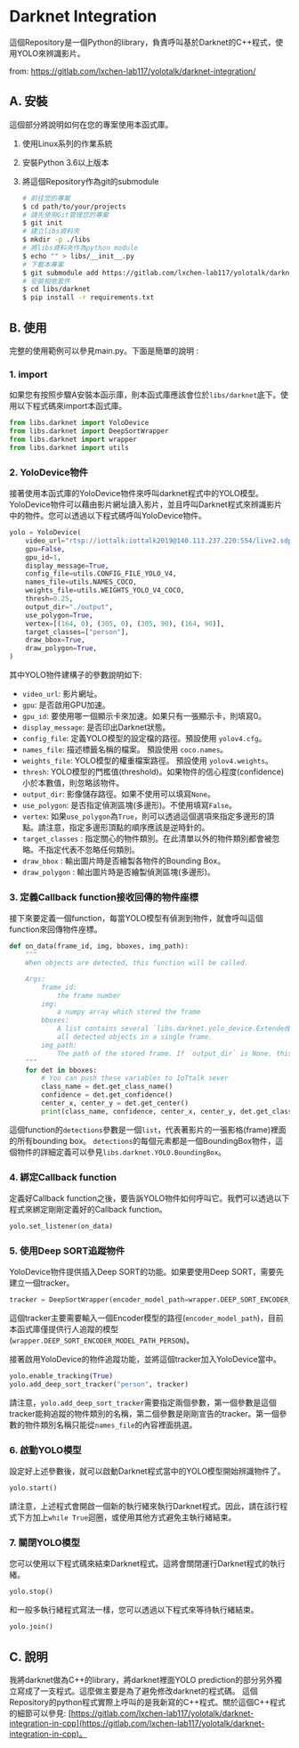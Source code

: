 # Darknet Integration

這個Repository是一個Python的library，負責呼叫基於Darknet的C++程式，使用YOLO來辨識影片。

from: https://gitlab.com/lxchen-lab117/yolotalk/darknet-integration/

## A. 安裝

這個部分將說明如何在您的專案使用本函式庫。

1. 使用Linux系列的作業系統
2. 安裝Python 3.6以上版本
3. 將這個Repository作為git的submodule

    ```bash
    # 前往您的專案
    $ cd path/to/your/projects
    # 請先使用Git管理您的專案
    $ git init
    # 建立libs資料夾
    $ mkdir -p ./libs
    # 將libs資料夾作為python module
    $ echo "" > libs/__init__.py
    # 下載本專案
    $ git submodule add https://gitlab.com/lxchen-lab117/yolotalk/darknet-integration.git libs/darknet
    # 安裝相依套件
    $ cd libs/darknet
    $ pip install -r requirements.txt
    ```

## B. 使用
    
完整的使用範例可以參見main.py。下面是簡單的說明 :

### 1. import

如果您有按照步驟A安裝本函示庫，則本函式庫應該會位於`libs/darknet`底下。使用以下程式碼來import本函式庫。

```python
from libs.darknet import YoloDevice
from libs.darknet import DeepSortWrapper
from libs.darknet import wrapper
from libs.darknet import utils
``` 

### 2. YoloDevice物件

接著使用本函式庫的YoloDevice物件來呼叫darknet程式中的YOLO模型。
YoloDevice物件可以藉由影片網址讀入影片，並且呼叫Darknet程式來辨識影片中的物件。您可以透過以下程式碼呼叫YoloDevice物件。

```python
yolo = YoloDevice(
    video_url="rtsp://iottalk:iottalk2019@140.113.237.220:554/live2.sdp",
    gpu=False,
    gpu_id=1,
    display_message=True,
    config_file=utils.CONFIG_FILE_YOLO_V4,
    names_file=utils.NAMES_COCO,
    weights_file=utils.WEIGHTS_YOLO_V4_COCO,
    thresh=0.25,
    output_dir="./output",
    use_polygon=True,
    vertex=[(164, 0), (305, 0), (305, 90), (164, 90)],
    target_classes=["person"],
    draw_bbox=True,
    draw_polygon=True,
)
```

其中YOLO物件建構子的參數說明如下:

- `video_url`: 影片網址。
- `gpu`: 是否啟用GPU加速。
- `gpu_id`: 要使用哪一個顯示卡來加速。如果只有一張顯示卡，則填寫0。
- `display_message`: 是否印出Darknet狀態。
- `config_file`: 定義YOLO模型的設定檔的路徑。預設使用 `yolov4.cfg`。
- `names_file`: 描述標籤名稱的檔案。 預設使用 `coco.names`。
- `weights_file`: YOLO模型的權重檔案路徑。 預設使用 `yolov4.weights`。
- `thresh`: YOLO模型的門檻值(threshold)。如果物件的信心程度(confidence)小於本數值，則忽略該物件。
- `output_dir`: 影像儲存路徑。如果不使用可以填寫`None`。
- `use_polygon`: 是否指定偵測區塊(多邊形)。不使用填寫`False`。
- `vertex`: 如果`use_polygon`為`True`，則可以透過這個選項來指定多邊形的頂點。請注意，指定多邊形頂點的順序應該是逆時針的。
- `target_classes` : 指定關心的物件類別。在此清單以外的物件類別都會被忽略。不指定代表不忽略任何類別。
- `draw_bbox` : 輸出圖片時是否繪製各物件的Bounding Box。
- `draw_polygon` : 輸出圖片時是否繪製偵測區塊(多邊形)。

### 3. 定義Callback function接收回傳的物件座標

接下來要定義一個function，每當YOLO模型有偵測到物件，就會呼叫這個function來回傳物件座標。

```python
def on_data(frame_id, img, bboxes, img_path):
    """
    When objects are detected, this function will be called.

    Args:
        frame_id:
            the frame number
        img:
            a numpy array which stored the frame
        bboxes:
            A list contains several `libs.darknet.yolo_device.ExtendedBoundingBox` object. The list contains
            all detected objects in a single frame.
        img_path:
            The path of the stored frame. If `output_dir` is None, this parameter will be None too.
    """
    for det in bboxes:
        # You can push these variables to IoTtalk sever
        class_name = det.get_class_name()
        confidence = det.get_confidence()
        center_x, center_y = det.get_center()
        print(class_name, confidence, center_x, center_y, det.get_class_id(), det.get_obj_id())
```

這個function的`detections`參數是一個`list`，代表著影片的一張影格(frame)裡面的所有bounding box。
`detections`的每個元素都是一個BoundingBox物件，這個物件的詳細定義可以參見`libs.darknet.YOLO.BoundingBox`。

### 4. 綁定Callback function

定義好Callback function之後，要告訴YOLO物件如何呼叫它。我們可以透過以下程式來綁定剛剛定義好的Callback function。

```python
yolo.set_listener(on_data)
```

### 5. 使用Deep SORT追蹤物件

YoloDevice物件提供插入Deep SORT的功能。如果要使用Deep SORT，需要先建立一個tracker。

```python
tracker = DeepSortWrapper(encoder_model_path=wrapper.DEEP_SORT_ENCODER_MODEL_PATH_PERSON)
```

這個tracker主要需要輸入一個Encoder模型的路徑(`encoder_model_path`)，目前本函式庫僅提供行人追蹤的模型(`wrapper.DEEP_SORT_ENCODER_MODEL_PATH_PERSON`)。

接著啟用YoloDevice的物件追蹤功能，並將這個tracker加入YoloDevice當中。

```python
yolo.enable_tracking(True)
yolo.add_deep_sort_tracker("person", tracker)
```

請注意，`yolo.add_deep_sort_tracker`需要指定兩個參數，第一個參數是這個tracker能夠追蹤的物件類別的名稱，第二個參數是剛剛宣告的tracker。第一個參數的物件類別名稱只能從`names_file`的內容裡面挑選。

### 6. 啟動YOLO模型

設定好上述參數後，就可以啟動Darknet程式當中的YOLO模型開始辨識物件了。

```python
yolo.start()
```

請注意，上述程式會開啟一個新的執行緒來執行Darknet程式。因此，請在該行程式下方加上`while True`迴圈，或使用其他方式避免主執行緒結束。

### 7. 關閉YOLO模型

您可以使用以下程式碼來結束Darknet程式。這將會關閉運行Darknet程式的執行緒。

```python
yolo.stop()
```

和一般多執行緒程式寫法一樣，您可以透過以下程式來等待執行緒結束。

```python
yolo.join()
```

## C. 說明

我將darknet做為C++的library，將darknet裡面YOLO prediction的部分另外獨立寫成了一支程式。這麼做主要是為了避免修改darknet的程式碼。
這個Repository的python程式實際上呼叫的是我新寫的C++程式。關於這個C++程式的細節可以參見: [https://gitlab.com/lxchen-lab117/yolotalk/darknet-integration-in-cpp](https://gitlab.com/lxchen-lab117/yolotalk/darknet-integration-in-cpp)。
